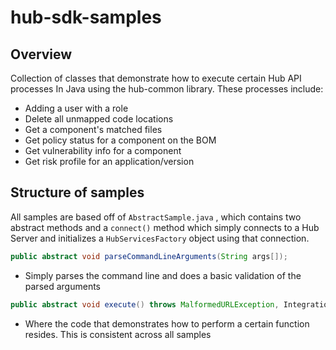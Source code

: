 # hub-sdk-samples

## Overview

Collection of classes that demonstrate how to execute certain Hub API processes In Java using the hub-common library. These processes include:

* Adding a user with a role
* Delete all unmapped code locations
* Get a component's matched files
* Get policy status for a component on the BOM
* Get vulnerability info for a component
* Get risk profile for an application/version

## Structure of samples

All samples are based off of `AbstractSample.java` , which contains two abstract methods and a `connect()`  method which simply connects to a Hub Server and initializes a `HubServicesFactory` object using that connection.

```java
public abstract void parseCommandLineArguments(String args[]);  
```

* Simply parses the command line and does a basic validation of the parsed arguments

```java
public abstract void execute() throws MalformedURLException, IntegrationException;
```

* Where the code that demonstrates how to perform a certain function resides. This is consistent across all samples



